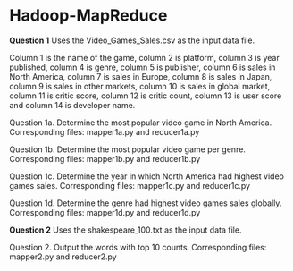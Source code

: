 # Hadoop-MapReduce

**Question 1**
Uses the Video_Games_Sales.csv as the input data file. 

Column 1 is the name of the game, column 2 is platform, column 3 is year published, column 4 is genre, column 5 is publisher, column 6 is sales in North America, column 7 is sales in Europe, column 8 is sales in Japan, column 9 is sales in other markets, column 10 is sales in global market, column 11 is critic score, column 12 is critic count, column 13 is user score and column 14 is developer name. 

Question 1a. Determine the most popular video game in North America.
Corresponding files: mapper1a.py and reducer1a.py

Question 1b. Determine the most popular video game per genre. 
Corresponding files: mapper1b.py and reducer1b.py

Question 1c. Determine the year in which North America had highest video games sales.
Corresponding files: mapper1c.py and reducer1c.py

Question 1d. Determine the genre had highest video games sales globally.
Corresponding files: mapper1d.py and reducer1d.py

**Question 2**
Uses the shakespeare_100.txt as the input data file. 

Question 2. Output the words with top 10 counts.
Corresponding files: mapper2.py and reducer2.py
